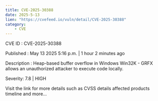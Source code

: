 ```yaml
---
title: CVE-2025-30388
date: 2025-5-13
lien: "https://cvefeed.io/vuln/detail/CVE-2025-30388"
category:
    - CVE
---
```


CVE ID : CVE-2025-30388

Published :  May 13
2025
5:16 p.m. | 1 hour
2 minutes ago

Description : Heap-based buffer overflow in Windows Win32K - GRFX allows an unauthorized attacker to execute code locally.

Severity: 7.8 | HIGH

Visit the link for more details
such as CVSS details
affected products
timeline
and more...
